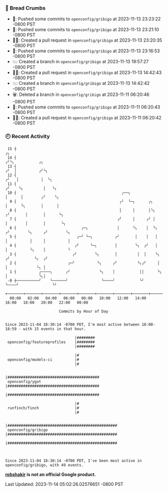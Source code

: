 ### 🍞 Bread Crumbs

 * 🚢: Pushed some commits to `openconfig/gribigo` at 2023-11-13 23:23:22 -0800 PST
 * 🚢: Pushed some commits to `openconfig/gribigo` at 2023-11-13 23:21:10 -0800 PST
 * ✍🏼: Created a pull request in `openconfig/gribigo` at 2023-11-13 23:20:35 -0800 PST
 * 🚢: Pushed some commits to `openconfig/gribigo` at 2023-11-13 23:16:53 -0800 PST
 * 💥: Created a branch in `openconfig/gribigo` at 2023-11-13 19:57:27 -0800 PST
 * ✍🏼: Created a pull request in `openconfig/gribigo` at 2023-11-13 14:42:43 -0800 PST
 * 💥: Created a branch in `openconfig/gribigo` at 2023-11-13 14:42:42 -0800 PST
 * 🗑: Deleted a branch in `openconfig/gribigo` at 2023-11-11 06:20:46 -0800 PST
 * 🚢: Pushed some commits to `openconfig/gribigo` at 2023-11-11 06:20:43 -0800 PST
 * ✍🏼: Created a pull request in `openconfig/gribigo` at 2023-11-11 06:20:42 -0800 PST

### 🕘 Recent Activity
```
 15 ┼                                                                            ╭╮
 14 ┤                                                                           ╭╯╰╮           ╭╮
 13 ┤                                                                          ╭╯  │          ╭╯╰╮
 12 ┤                                                                         ╭╯   │          │  ╰╮
 11 ┤                                                                        ╭╯    ╰╮         │   ╰╮
 10 ┤                                               ╭──╮                     │      │        ╭╯    ╰╮
  9 ┤                                              ╭╯  ╰─╮      ╭╮           │      ╰╮       │      │
  8 ┤                                              │     │      │╰╮         ╭╯       │       │      ╰╮
  7 ┤                                             ╭╯     │     ╭╯ │         │        │       │       ╰╮
  6 ┤                             ╭─╮             │      ╰╮    │  ╰╮       ╭╯        ╰╮     ╭╯        ╰╮
  5 ┤                           ╭─╯ ╰─╮          ╭╯       │    │   │       │          │     │          │
  4 ┤                          ╭╯     ╰─╮        │        ╰╮  ╭╯   │       │          ╰╮    │          ╰
  3 ┤                         ╭╯        ╰╮       │         │  │    ╰╮     ╭╯           ╰╮  ╭╯
  2 ┤                       ╭─╯          ╰╮     ╭╯         ╰╮╭╯     │     │             ╰╮ │
  1 ┤          ╭────╮      ╭╯             ╰╮    │           ││      ╰╮    │              ╰╮│
 -0 ┼──────────╯    ╰──────╯               ╰────╯           ╰╯       ╰────╯               ╰╯
    +───────+───────+───────+───────+───────+───────+───────+───────+───────+───────+───────+───────+────
  00:00   02:00   04:00   06:00   08:00   10:00   12:00   14:00   16:00   18:00   20:00   22:00   00:00   

						Commits by Hour of Day


Since 2023-11-04 18:30:14 -0700 PDT, I'm most active between 18:00-18:59 - with 15 events in that hour.

```



```
                               |########
 openconfig/featureprofiles    |########
                               |########

                               |#
 openconfig/models-ci          |#
                               |#

                               |#########################################
 openconfig/ygot               |#########################################
                               |#########################################

                               |#
 runfinch/finch                |#
                               |#

                               |#################################################
 openconfig/gribigo            |#################################################
                               |#################################################



Since 2023-11-04 18:30:14 -0700 PDT, I've been most active in openconfig/gribigo, with 49 events.

```
**[robshakir](mailto:robjs@google.com) is not an official Google product.**  


Last Updated: 2023-11-14 05:02:26.02576651 -0800 PST
